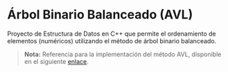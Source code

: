 # Árbol Binario Balanceado (AVL)
Proyecto de Estructura de Datos en C++ que permite el ordenamiento de elementos (numéricos) utilizando el método de árbol binario balanceado.

>**Nota:**
>Referencia para la implementación del método AVL, disponible en el siguiente [enlace](https://es.wikipedia.org/wiki/%C3%81rbol_AVL).
